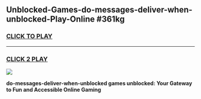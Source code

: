 
## Unblocked-Games-do-messages-deliver-when-unblocked-Play-Online #361kg
<h3>
<a href="https://news.freeplayer.one?title=do-messages-deliver-when-unblocked&ref=3">CLICK TO PLAY</a></h3>
<hr>

<h3>
<a href="https://news.freeplayer.one?title=do-messages-deliver-when-unblocked&ref=3">CLICK 2 PLAY</a>
  
</h3>

<a href="https://news.freeplayer.one?title=do-messages-deliver-when-unblocked&ref=3"><img src="https://clearcache.store/games.png"></a>


**do-messages-deliver-when-unblocked games unblocked: Your Gateway to Fun and Accessible Online Gaming**
